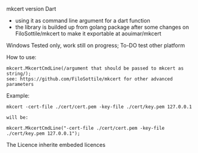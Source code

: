 mkcert version Dart
- using it as command line argument for a dart function
- the library is builded up from golang package after some changes on FiloSottile/mkcert to make it exportable
  at aouimar/mkcert

Windows Tested only, work still on progress; To-DO test other platform 

How to use:

    mkcert.MkcertCmdLine(/argument that should be passed to mkcert as string/);
    see: https://github.com/FiloSottile/mkcert for other advanced parameters


Example:

    mkcert -cert-file ./cert/cert.pem -key-file ./cert/key.pem 127.0.0.1

    will be:

    mkcert.MkcertCmdLine("-cert-file ./cert/cert.pem -key-file ./cert/key.pem 127.0.0.1");

The Licence inherite embeded licences